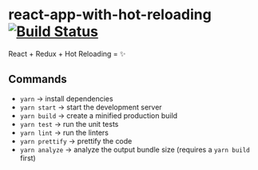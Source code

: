 # react-app-with-hot-reloading [![Build Status]][Travis CI]
React + Redux + Hot Reloading = :sparkles:

## Commands
* `yarn` → install dependencies
* `yarn start` → start the development server
* `yarn build` → create a minified production build
* `yarn test` → run the unit tests
* `yarn lint` → run the linters
* `yarn prettify` → prettify the code
* `yarn analyze` → analyze the output bundle size (requires a `yarn build` first)

[Build Status]: https://travis-ci.org/jackwilsdon/react-app-with-hot-reloading.svg?branch=master
[Travis CI]: https://travis-ci.org/jackwilsdon/react-app-with-hot-reloading
